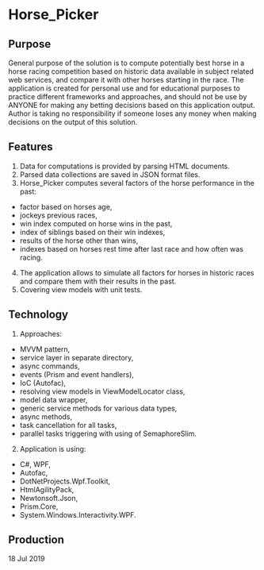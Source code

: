 # Horse_Picker

## Purpose

General purpose of the solution is to compute potentially best horse in a horse racing competition based on historic data available in subject related web services, and compare it with other horses starting in the race. The application is created for personal use and for educational purposes to practice different frameworks and approaches, and should not be use by ANYONE for making any betting decisions based on this application output. Author is taking no responsibility if someone loses any money when making decisions on the output of this solution.

## Features

1. Data for computations is provided by parsing HTML documents.
2. Parsed data collections are saved in JSON format files.
3. Horse_Picker computes several factors of the horse performance in the past:
  - factor based on horses age,
  - jockeys previous races,
  - win index computed on horse wins in the past,
  - index of siblings based on their win indexes,
  - results of the horse other than wins,
  - indexes based on horses rest time after last race and how often was racing.
4. The application allows to simulate all factors for horses in historic races and compare them with their results in the past.
5. Covering view models with unit tests.


## Technology

1. Approaches:
  - MVVM pattern,
  - service layer in separate directory,
  - async commands,
  - events (Prism and event handlers),
  - IoC (Autofac),
  - resolving view models in ViewModelLocator class,
  - model data wrapper,
  - generic service methods for various data types,
  - async methods,
  - task cancellation for all tasks,
  - parallel tasks triggering with using of SemaphoreSlim.
2. Application is using:
  - C#, WPF,
  - Autofac,
  - DotNetProjects.Wpf.Toolkit,
  - HtmlAgilityPack,
  - Newtonsoft.Json,
  - Prism.Core,
  - System.Windows.Interactivity.WPF.

## Production

18 Jul 2019
